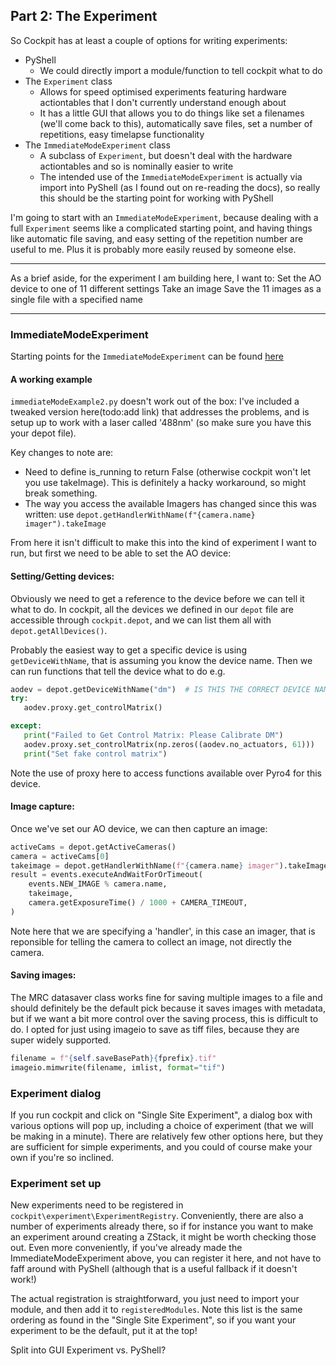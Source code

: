 ## Part 2: The Experiment

So Cockpit has at least a couple of options for writing experiments:
* PyShell
   * We could directly import a module/function to tell cockpit what to do
* The `Experiment` class 
   * Allows for speed optimised experiments featuring hardware actiontables that I don't currently understand enough about
   * It has a little GUI that allows you to do things like set a filenames (we'll come back to this), automatically save files, set a number of repetitions, easy timelapse functionality
* The `ImmediateModeExperiment` class 
   * A subclass of `Experiment`, but doesn't deal with the hardware actiontables and so is nominally easier to write
   * The intended use of the `ImmediateModeExperiment` is actually via import into PyShell (as I found out on re-reading the docs), so really this should be the starting point for working with PyShell

I'm going to start with an `ImmediateModeExperiment`, because dealing with a full `Experiment` seems like a complicated starting point, and having things like automatic file saving, and easy setting of the repetition number are useful to me. Plus it is probably more easily reused by someone else.

***
As a brief aside, for the experiment I am building here, I want to:
Set the AO device to one of 11 different settings
Take an image
Save the 11 images as a single file with a specified name
***

### ImmediateModeExperiment

Starting points for the `ImmediateModeExperiment` can be found [here](https://github.com/MicronOxford/cockpit/tree/master/doc/experiment-examples)

#### A working example

`immediateModeExample2.py` doesn't work out of the box: I've included a tweaked version here(todo:add link) that addresses the problems, and is setup up to work with a laser called '488nm' (so make sure you have this your depot file).

Key changes to note are:
* Need to define is_running to return False (otherwise cockpit won't let you use takeImage). This is definitely a hacky workaround, so might break something.
* The way you access the available Imagers has changed since this was written: use `depot.getHandlerWithName(f"{camera.name} imager").takeImage`

From here it isn't difficult to make this into the kind of experiment I want to run, but first we need to be able to set the AO device:

#### Setting/Getting devices:
Obviously we need to get a reference to the device before we can tell it what to do. In cockpit, all the devices we defined in our `depot` file are accessible through `cockpit.depot`, and we can list them all with `depot.getAllDevices()`.

Probably the easiest way to get a specific device is using `getDeviceWithName`, that is assuming you know the device name. Then we can run functions that tell the device what to do e.g.
```python
aodev = depot.getDeviceWithName("dm")  # IS THIS THE CORRECT DEVICE NAME?
try:
   aodev.proxy.get_controlMatrix()

except:
   print("Failed to Get Control Matrix: Please Calibrate DM")
   aodev.proxy.set_controlMatrix(np.zeros((aodev.no_actuators, 61)))
   print("Set fake control matrix")
```
Note the use of proxy here to access functions available over Pyro4 for this device.

#### Image capture:
Once we've set our AO device, we can then capture an image:
```python
activeCams = depot.getActiveCameras()
camera = activeCams[0]
takeimage = depot.getHandlerWithName(f"{camera.name} imager").takeImage
result = events.executeAndWaitForOrTimeout(
    events.NEW_IMAGE % camera.name,
    takeimage,
    camera.getExposureTime() / 1000 + CAMERA_TIMEOUT,
)
``` 
Note here that we are specifying a 'handler', in this case an imager, that is reponsible for telling the camera to collect an image, not directly the camera.

#### Saving images:
The MRC datasaver class works fine for saving multiple images to a file and should definitely be the default pick because it saves images with metadata, but if we want a bit more control over the saving process, this is difficult to do. I opted for just using imageio to save as tiff files, because they are super widely supported.
```python
filename = f"{self.saveBasePath}{fprefix}.tif"
imageio.mimwrite(filename, imlist, format="tif")
```

### Experiment dialog
If you run cockpit and click on "Single Site Experiment", a dialog box with various options will pop up, including a choice of experiment (that we will be making in a minute). There are relatively few other options here, but they are sufficient for simple experiments, and you could of course make your own if you're so inclined.

### Experiment set up
New experiments need to be registered in `cockpit\experiment\ExperimentRegistry`. Conveniently, there are also a number of experiments already there, so if for instance you want to make an experiment around creating a ZStack, it might be worth checking those out. Even more conveniently, if you've already made the ImmediateModeExperiment above, you can register it here, and not have to faff around with PyShell (although that is a useful fallback if it doesn't work!)

The actual registration is straightforward, you just need to import your module, and then add it to `registeredModules`. Note this list is the same ordering as found in the "Single Site Experiment", so if you want your experiment to be the default, put it at the top!

Split into GUI Experiment
vs. PyShell?
